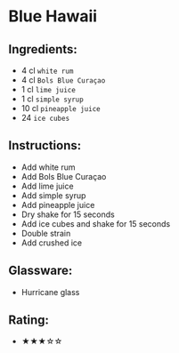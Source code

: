 # Blue Hawaii

## Ingredients:
- 4 cl `white rum`
- 4 cl `Bols Blue Curaçao`
- 1 cl `lime juice`
- 1 cl `simple syrup`
- 10 cl `pineapple juice`
- 24 `ice cubes`

## Instructions:
- Add white rum
- Add Bols Blue Curaçao
- Add lime juice
- Add simple syrup
- Add pineapple juice
- Dry shake for 15 seconds
- Add ice cubes and shake for 15 seconds
- Double strain
- Add crushed ice

## Glassware:
- Hurricane glass

## Rating:
- ★★★☆☆